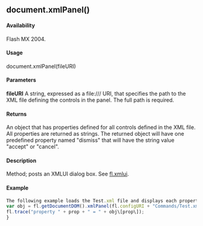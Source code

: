 ## document.xmlPanel()

#### Availability

Flash MX 2004.

#### Usage

document.xmlPanel(fileURI)

#### Parameters

**fileURI** A string, expressed as a file:/// URI, that specifies the path to the XML file defining the controls in the panel. The full path is required.

#### Returns

An object that has properties defined for all controls defined in the XML file. All properties are returned as strings. The returned object will have one predefined property named "dismiss" that will have the string value "accept" or "cancel".

#### Description

Method; posts an XMLUI dialog box. See [fl.xmlui](#_bookmark557).

#### Example

```javascript
The following example loads the Test.xml file and displays each property contained within it:
var obj = fl.getDocumentDOM().xmlPanel(fl.configURI + "Commands/Test.xml"); for (var prop in obj) {
fl.trace("property " + prop + " = " + obj\[prop\]);
}

```
